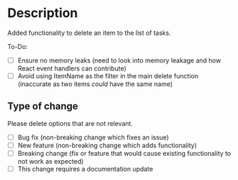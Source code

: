 # Description

Added functionality to delete an item to the list of tasks.

To-Do: 

- [ ] Ensure no memory leaks (need to look into memory leakage and how React event handlers can contribute)
- [ ] Avoid using ItemName as the filter in the main delete function (inaccurate as two items _could_ have the same name)

## Type of change

Please delete options that are not relevant.

- [ ] Bug fix (non-breaking change which fixes an issue)
- [ ] New feature (non-breaking change which adds functionality)
- [ ] Breaking change (fix or feature that would cause existing functionality to not work as expected)
- [ ] This change requires a documentation update